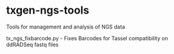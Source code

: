 # txgen-ngs-tools
Tools for management and analysis of NGS data

tx_ngs_fixbarcode.py - Fixes Barcodes for Tassel compatibility on ddRADSeq fastq files
